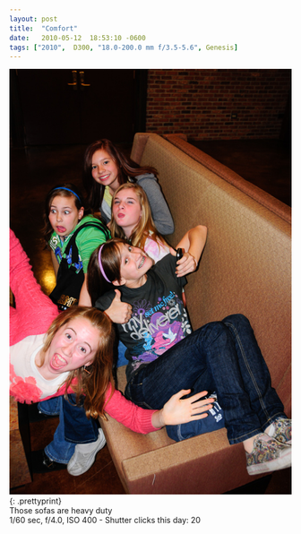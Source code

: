 ```yaml
---
layout: post
title:  "Comfort"
date:   2010-05-12  18:53:10 -0600
tags: ["2010",  D300, "18.0-200.0 mm f/3.5-5.6", Genesis]
---
```

![:title](/images/2010/2010_0512_DSC6114.jpg)
{: .prettyprint}  
Those sofas are heavy duty  
1/60 sec, f/4.0, ISO 400 - Shutter clicks this day: 20